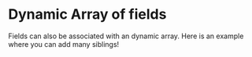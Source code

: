 # Dynamic Array of fields

Fields can also be associated with an dynamic array. Here is an example where you can add many siblings!

<!-- STORY -->

```jsx

```
